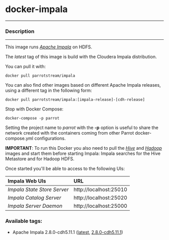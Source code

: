 # **docker-impala**
___

### Description
___

This image runs [*Apache Impala*](https://impala.incubator.apache.org/) on HDFS.

The *latest* tag of this image is build with the Cloudera Impala distribution.

You can pull it with:

    docker pull parrotstream/impala


You can also find other images based on different Apache Impala releases, using a different tag in the following form:

    docker pull parrotstream/impala:[impala-release]-[cdh-release]


Stop with Docker Compose:

    docker-compose -p parrot

Setting the project name to *parrot* with the **-p** option is useful to share the network created with the containers coming from other Parrot docker-compose.yml configurations.

**IMPORTANT**: To run this Docker you also need to pull the [*Hive*](https://hub.docker.com/r/parrotstream/hive/) and [*Hadoop*](https://hub.docker.com/r/parrotstream/hadoop/) images and start them before starting Impala: Impala searches for the Hive Metastore and for Hadoop HDFS.

Once started you'll be able to access to the following UIs:

| **Impala Web UIs**           |**URL**                    |
|:----------------------------|:--------------------------|
| *Impala State Store Server* | http://localhost:25010    |
| *Impala Catalog Server*     | http://localhost:25020    |
| *Impala Server Daemon*      | http://localhost:25000    |

### Available tags:

- Apache Impala 2.8.0-cdh5.11.1 ([latest](https://github.com/parrot-stream/docker-impala/blob/latest/Dockerfile), [2.8.0-cdh5.11.1](https://github.com/parrot-stream/docker-impala/blob/2.8.0-cdh5.11.1/Dockerfile))
